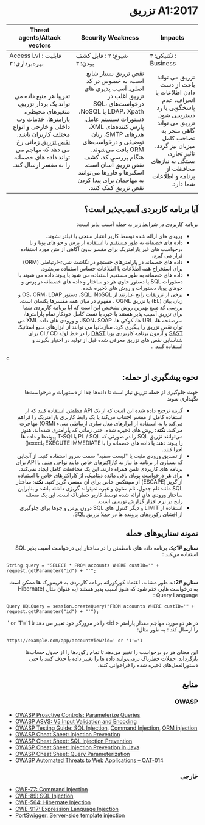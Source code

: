 # <div dir="rtl" align="right">A1:2017 تزریق</div> 

| Threat agents/Attack vectors | Security Weakness           | Impacts               |
| -- | -- | -- |
| Access Lvl : قابلیت بهره‌برداری: ۳ | شیوع: ۲ : قابل کشف بودن: ۳ | تکنیکی: ۳ : Business |
| <div dir="rtl" align="right">تقریبا هر منبع داده می تواند یک بردار تزریق، متغیرهای محیطی، پارامترها، خدمات وب داخلی و خارجی و انواع مختلف کاربران باشد. <a href="https://owasp.org/www-community/Injection_Flaws">نقص تزریق</a> زمانی رخ می دهد که مهاجم می تواند داده های خصمانه را به مفسر ارسال کند.</div> | <div dir="rtl" align="right">نقص تزریق بسیار شایع است، به خصوص در کد اصلی. آسیب پذیری های تزریق اغلب در درخواست‌های SQL، LDAP، Xpath  یا  NoSQL، دستورات سیستم عامل، پارس کننده‌های XML، هدرهای SMTP، زبان توضیفی و درخواست‌های ORM یافت می‌شوند. هنگام بررسی کد، کشف نقص تزریق آسان است. اسکنرها و فازرها می‌توانند به مهاجمان برای پیدا کردن نقص تزریق کمک کنند.</div> | <div dir="rtl" align="right">تزریق می تواند باعث از دست دادن اطلاعات یا انحراف، عدم پاسخگویی یا رد دسترسی شود. تزریق می تواند گاهی منجر به تصاحب کامل میزبان نیز گردد. تاثیر تجاری بستگی به نیازهای محافظت از برنامه و اطلاعات شما دارد.</div> |

## <div dir="rtl" align="right">آیا برنامه کاربردی آسیب‌پذیر است؟ </div>

<p dir="rtl" align="right">برنامه کاربردی در شرایط زیر به حمله آسیب پذیر است: </p>

<ul dir="rtl" align="right">
  <li>
ورودی های ارائه شده توسط کاربر اعتبار سنجی یا فیلتر نشوند. 
  </li>
  <li>
    داده های خصمانه به طور مستقیم با استفاده از پرس و جو های پویا و یا درخواست های غیر پارامتریک برای مفسر بدون آگاهی از متن مورد استفاده قرار می گیرد. 
  </li>
  <li>
    داده های خصمانه در پارامترهای جستجو در نگاشت شیء-ارتباطی (ORM) برای استخراج  همه اطلاعات یا اطلاعات حساس استفاده می‌شود.
  </li>
  <li>
   داده های خصمانه به طور مستقیم استفاده می شود یا پیوند داده می شوند با دستورات SQL یا دستور حاوی هر دو ساختار و داده های خصمانه در پرس و جوهای پویا، دستورات و روش های ذخیره شده.
  </li>
  <li>
    برخی از تزریقات رایج عبارتند از SQL، NoSQL، دستور OS، ORM، LDAP و زبان بیان (EL) یا تزریق OGNL . مفهوم در میان همه مفسرها یکسان است.
بررسی کد منبع بهترین روش تشخیص این است که آیا برنامه کاربردی شما برای تزریق آسیب پذیر هستند یا خیر، با تست کامل خودکار تمام پارامترها، سرصفحه ها، URL ها، کوکی ها، JSON، SOAP و ورودی های داده XML می توان نقص تزریق را پیگیری کرد. سازمانها می توانند از ابزارهای منبع استاتیک <a href="https://owasp.org/www-community/Source_Code_Analysis_Tools">SAST</a> و آزمون برنامه کاربردی پویا <a href="https://owasp.org/www-community/Vulnerability_Scanning_Tools">DAST</a> را در خط لوله CI /     CD  برای شناسایی نقص های تزریق  معرفی شده قبل از تولید در اختیار بگیرند و استفاده کنند. .
  </li>
</ul>c

## <div dir="rtl" align="right">نحوه پیشگیری از حمله:</div>

<p dir="rtl" align="right">جهت جلوگیری از حمله تزریق نیاز است تا داده‌ها جدا از دستورات و درخواست‌ها نگهداری شوند</p>

<ul dir="rtl" align="right">
  <li>
    گزینه ترجیح داده شده این است که از یک API مطمئن استفاده کنید که از استفاده کامل از مفسر اجتناب می‌کند یا یک رابط کاربری پارامتریک را فراهم می‌کند یا به استفاده از ابزارهای مدل سازی ارتباطی شیء (ORM) مهاجرت می‌کند.
    <strong>نکته: </strong>
    روش های ذخیره شده، حتی زمانی که پارامتری شده‌اند، هنوز می‌توانند تزریق SQL را در صورتی که PL / SQL یاT-SQL  پیوندها و داده ها را پیوند دهند یا داده های خصمانه را با EXECUTE IMMEDIATE یاexec()  اجرا کنند.
  </li>
  <li>
    از تصدیق ورودی مثبت یا "لیست سفید" سمت سرور استفاده کنید. از آنجایی که بسیاری از برنامه ها نیاز به کاراکترهای خاص مانند نواحی متنی یا API برای برنامه های کاربردی تلفن همراه دارند، این یک محافظت کامل ایجاد نمی‌کند.
  </li>
  <li>
    برای هر درخواست پویای باقی مانده دینامیک، از کاراکترهای خاص با استفاده از گریز (ESCAPE) از سینتکس خاص برای آن مفسر، گریز کنید.  
    <strong>نکته: </strong>
ساختار SQL مانند نام جدول، نام ستون و غیره نمیتواند گریزی داشته باشد و بنابراین ساختار ورودی های ارائه شده توسط کاربر خطرناک است. این یک مسئله رایج در نرم افزار گزارش نویسی است.
  </li>
  <li>
استفاده از LIMIT و دیگر کنترل های SQL درون پرس و جوها برای جلوگیری از افشای رکوردهای پرونده ها در حملا تزریق SQL. 
  </li>
</ul>

## <div dir="rtl" align="right">نمونه‌ سناریوهای حمله</div>

<p dir="rtl" align="right"><strong>سناریو #1:</strong>یک برنامه داده های نامطمئن را در ساختار این درخواست آسیب پذیر SQL استفاده می‌کند : </p>

`String query = "SELECT * FROM accounts WHERE custID='" + request.getParameter("id") + "'";`

<p dir="rtl" align="right"><strong>سناریو #2:</strong>به طور مشابه، اعتماد کورکورانه برنامه کاربردی به فریمورک ها ممکن است به درخواست هایی ختم شود که هنوز آسیب پذیر هستند (به عنوان مثال (Hibernate Query Language
 :</p>

`Query HQLQuery = session.createQuery("FROM accounts WHERE custID='" + request.getParameter("id") + "'");`

<p dir="rtl" align="right">در هر دو مورد، مهاجم مقدار پارامتر < id> را در مرورگر خود تغییر می دهد تا <span style="direction:ltr;display:inline-block">' or '1'='1 </span> را ارسال کند : به طور مثال: </p>

`https://example.com/app/accountView?id=' or '1'='1`

<p dir="rtl" align="right">این معنای هر دو درخواست را تغییر می‌دهد تا تمام رکوردها را از جدول حساب‌ها بازگرداند. حملات خطرناک ترمی‌توانند داده ها را تغییر داده یا حذف کنند یا حتی دستورالعمل‌های ذخیره شده را فراخوانی کنند. </p>

## <div dir="rtl" align="right">منابع</div>

### <div dir="rtl" align="right">OWASP</div> 

* [OWASP Proactive Controls: Parameterize Queries](https://owasp.org/www-project-proactive-controls/v3/en/c3-secure-database)
* [OWASP ASVS: V5 Input Validation and Encoding](https://github.com/OWASP/ASVS/blob/v4.0.2/4.0/en/0x13-V5-Validation-Sanitization-Encoding.md)
* [OWASP Testing Guide: SQL Injection](https://owasp.org/www-project-web-security-testing-guide/latest/4-Web_Application_Security_Testing/07-Input_Validation_Testing/05-Testing_for_SQL_Injection), [Command Injection](https://owasp.org/www-project-web-security-testing-guide/latest/4-Web_Application_Security_Testing/07-Input_Validation_Testing/12-Testing_for_Command_Injection), [ORM injection](https://owasp.org/www-project-web-security-testing-guide/latest/4-Web_Application_Security_Testing/07-Input_Validation_Testing/05.7-Testing_for_ORM_Injection)
* [OWASP Cheat Sheet: Injection Prevention](https://cheatsheetseries.owasp.org/cheatsheets/Injection_Prevention_Cheat_Sheet.html)
* [OWASP Cheat Sheet: SQL Injection Prevention](https://cheatsheetseries.owasp.org/cheatsheets/SQL_Injection_Prevention_Cheat_Sheet.html)
* [OWASP Cheat Sheet: Injection Prevention in Java](https://cheatsheetseries.owasp.org/cheatsheets/Injection_Prevention_Cheat_Sheet.html_in_Java)
* [OWASP Cheat Sheet: Query Parameterization](https://cheatsheetseries.owasp.org/cheatsheets/Query_Parameterization_Cheat_Sheet.html)
* [OWASP Automated Threats to Web Applications – OAT-014](https://owasp.org/www-project-automated-threats-to-web-applications/)

### <div dir="rtl" align="right">خارجی</div>

* [CWE-77: Command Injection](https://cwe.mitre.org/data/definitions/77.html)
* [CWE-89: SQL Injection](https://cwe.mitre.org/data/definitions/89.html)
* [CWE-564: Hibernate Injection](https://cwe.mitre.org/data/definitions/564.html)
* [CWE-917: Expression Language Injection](https://cwe.mitre.org/data/definitions/917.html)
* [PortSwigger: Server-side template injection](https://portswigger.net/kb/issues/00101080_serversidetemplateinjection)
